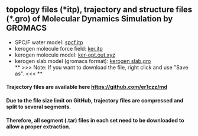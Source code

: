 ## topology files (\*itp), trajectory and structure files (\*.gro) of Molecular Dynamics Simulation by GROMACS   
- SPC/F water model: [spcf.itp](https://raw.githubusercontent.com/er1czz/md/master/spcf.itp)  
- kerogen molecule force field: [ker.itp](https://raw.githubusercontent.com/er1czz/md/master/ker.itp)  
- kerogen molecule model: [ker-opt.out.xyz](https://raw.githubusercontent.com/er1czz/md/master/ker-opt.out.xyz)  
- kerogen slab model (gromacs format): [kerogen slab.gro](https://raw.githubusercontent.com/er1czz/md/master/kerogen%20slab.gro)  
**  >>> Note: If you want to download the file, right click and use "Save as". <<< **

#### Trajectory files are available here https://github.com/er1czz/md
#### Due to the file size limit on GitHub, trajectory files are compressed and split to several segments.  
#### Therefore, all segment (.tar) files in each set need to be downloaded to allow a proper extraction.  

